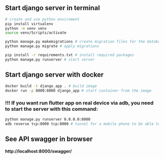 ## Start django server in terminal
```bash
# create and use python enviroment
pip install virtualenv
python -m venv venv
source venv/Scripts/activate

python manage.py makemigrations # create migration files for the database
python manage.py migrate # apply migrations

pip install -r requirements.txt # install required packages
python manage.py runserver # start server
```

## Start django server with docker
```bash
docker build -t django_app . # build image
docker run -p 8000:8000 django_app # start container from the image
```

### !!! If you want run flutter app on real device via adb, you need to start the server with this command:
```bash
python manage.py runserver 0.0.0.0:8000
adb reverse tcp:8000 tcp:8000 # tunnel for a mobile phone to be able to send and receive http requests
```


## See API swagger in browser
#### http://localhost:8000/swagger/